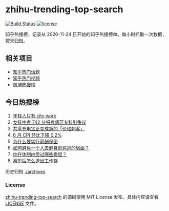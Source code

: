 # zhihu-trending-top-search

[![Build Status](https://github.com/justjavac/zhihu-trending-top-search/workflows/ci/badge.svg?branch=main)](https://github.com/justjavac/zhihu-trending-top-search/actions)
[![license](https://img.shields.io/github/license/justjavac/zhihu-trending-top-search)](https://github.com/justjavac/zhihu-trending-top-search/blob/main/LICENSE)

知乎热搜榜，记录从 2020-11-24 日开始的知乎热搜榜单。每小时抓取一次数据，按天[归档](./archives)。

## 相关项目

- [知乎热门话题](https://github.com/justjavac/zhihu-trending-hot-questions)
- [知乎热门视频](https://github.com/justjavac/zhihu-trending-hot-video)
- [微博热搜榜](https://github.com/justjavac/weibo-trending-hot-search)

## 今日热搜榜

<!-- BEGIN -->
<!-- 最后更新时间 Mon Jul 10 2023 12:09:48 GMT+0800 (China Standard Time) -->

1. [年轻人只有 city work](https://www.zhihu.com/search?q=%E5%B9%B4%E8%BD%BB%E4%BA%BA%E5%8F%AA%E6%9C%89%20city%20work)
1. [女孩中考 742 分报考师范专科引争议](https://www.zhihu.com/search?q=%09%E5%A5%B3%E5%AD%A9%E4%B8%AD%E8%80%83%20742%20%E5%88%86%E6%8A%A5%E8%80%83%E5%B8%88%E8%8C%83%E4%B8%93%E7%A7%91%E5%BC%95%E4%BA%89%E8%AE%AE)
1. [共享充电宝正变成新的「价格刺客」](https://www.zhihu.com/search?q=%09%E5%85%B1%E4%BA%AB%E5%85%85%E7%94%B5%E5%AE%9D%E6%AD%A3%E5%8F%98%E6%88%90%E6%96%B0%E7%9A%84%E3%80%8C%E4%BB%B7%E6%A0%BC%E5%88%BA%E5%AE%A2%E3%80%8D)
1. [6 月 CPI 环比下降 0.2%](https://www.zhihu.com/search?q=6%20%E6%9C%88%20CPI%20%E7%8E%AF%E6%AF%94%E4%B8%8B%E9%99%8D%200.2%25)
1. [为什么要实行薪酬保密](https://www.zhihu.com/search?q=%E4%B8%BA%E4%BB%80%E4%B9%88%E8%A6%81%E5%AE%9E%E8%A1%8C%E8%96%AA%E9%85%AC%E4%BF%9D%E5%AF%86)
1. [如何避免一个人去健身房尴尬的局面？](https://www.zhihu.com/search?q=%E5%A6%82%E4%BD%95%E9%81%BF%E5%85%8D%E4%B8%80%E4%B8%AA%E4%BA%BA%E5%8E%BB%E5%81%A5%E8%BA%AB%E6%88%BF%E5%B0%B4%E5%B0%AC%E7%9A%84%E5%B1%80%E9%9D%A2%EF%BC%9F)
1. [你在体制内受过哪些委屈？](https://www.zhihu.com/search?q=%E4%BD%A0%E5%9C%A8%E4%BD%93%E5%88%B6%E5%86%85%E5%8F%97%E8%BF%87%E5%93%AA%E4%BA%9B%E5%A7%94%E5%B1%88%EF%BC%9F)
1. [离职后怎么退出工作群](https://www.zhihu.com/search?q=%E7%A6%BB%E8%81%8C%E5%90%8E%E6%80%8E%E4%B9%88%E9%80%80%E5%87%BA%E5%B7%A5%E4%BD%9C%E7%BE%A4)

<!-- END -->

历史归档 [./archives](./archives)

### License

[zhihu-trending-top-search](https://github.com/justjavac/zhihu-trending-top-search) 的源码使用 MIT License
发布。具体内容请查看 [LICENSE](./LICENSE) 文件。
